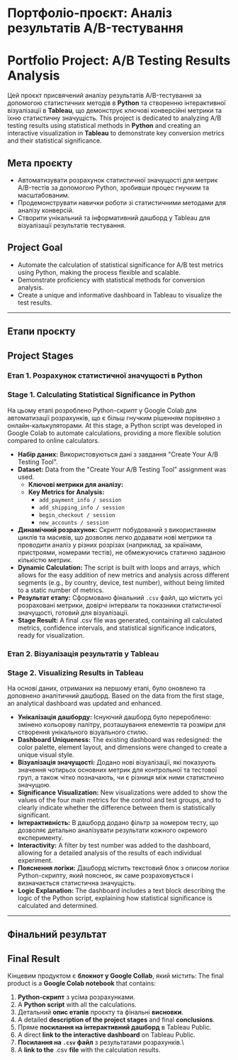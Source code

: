 # Портфоліо-проєкт: Аналіз результатів A/B-тестування
# Portfolio Project: A/B Testing Results Analysis

Цей проєкт присвячений аналізу результатів A/B-тестування за допомогою статистичних методів в **Python** та створенню інтерактивної візуалізації в **Tableau**, що демонструє ключові конверсійні метрики та їхню статистичну значущість.
This project is dedicated to analyzing A/B testing results using statistical methods in **Python** and creating an interactive visualization in **Tableau** to demonstrate key conversion metrics and their statistical significance.

## Мета проєкту
* Автоматизувати розрахунок статистичної значущості для метрик A/B-тестів за допомогою Python, зробивши процес гнучким та масштабованим.
* Продемонструвати навички роботи зі статистичними методами для аналізу конверсій.
* Створити унікальний та інформативний дашборд у Tableau для візуалізації результатів тестування.
## Project Goal
* Automate the calculation of statistical significance for A/B test metrics using Python, making the process flexible and scalable.
* Demonstrate proficiency with statistical methods for conversion analysis.
* Create a unique and informative dashboard in Tableau to visualize the test results.
  
---

## Етапи проєкту
## Project Stages

### Етап 1. Розрахунок статистичної значущості в Python
### Stage 1. Calculating Statistical Significance in Python

На цьому етапі розроблено Python-скрипт у Google Colab для автоматизації розрахунків, що є більш гнучким рішенням порівняно з онлайн-калькуляторами.
At this stage, a Python script was developed in Google Colab to automate calculations, providing a more flexible solution compared to online calculators.

* **Набір даних:** Використовуються дані з завдання "Create Your A/B Testing Tool".
* **Dataset:** Data from the "Create Your A/B Testing Tool" assignment was used.
  * **Ключові метрики для аналізу:**
  * **Key Metrics for Analysis:**
    * `add_payment_info / session`
    * `add_shipping_info / session`
    * `begin_checkout / session`
    * `new_accounts / session`
* **Динамічний розрахунок:** Скрипт побудований з використанням циклів та масивів, що дозволяє легко додавати нові метрики та проводити аналіз у різних розрізах (наприклад, за країнами, пристроями, номерами тестів), не обмежуючись статично заданою кількістю метрик.
* **Dynamic Calculation:** The script is built with loops and arrays, which allows for the easy addition of new metrics and analysis across different segments (e.g., by country, device, test number), without being limited to a static number of metrics.
* **Результат етапу:** Сформовано фінальний `.csv` файл, що містить усі розраховані метрики, довірчі інтервали та показники статистичної значущості, готовий для візуалізації.
* **Stage Result:** A final .csv file was generated, containing all calculated metrics, confidence intervals, and statistical significance indicators, ready for visualization.

### Етап 2. Візуалізація результатів у Tableau
### Stage 2. Visualizing Results in Tableau

На основі даних, отриманих на першому етапі, було оновлено та доповнено аналітичний дашборд.
Based on the data from the first stage, an analytical dashboard was updated and enhanced.

* **Унікалізація дашборду:** Існуючий дашборд було перероблено: змінено кольорову палітру, розташування елементів та розміри для створення унікального візуального стилю.
* **Dashboard Uniqueness:** The existing dashboard was redesigned: the color palette, element layout, and dimensions were changed to create a unique visual style.
* **Візуалізація значущості:** Додано нові візуалізації, які показують значення чотирьох основних метрик для контрольної та тестової груп, а також чітко позначають, чи є різниця між ними статистично значущою.
* **Significance Visualization:** New visualizations were added to show the values of the four main metrics for the control and test groups, and to clearly indicate whether the difference between them is statistically significant.
* **Інтерактивність:** В дашборд додано фільтр за номером тесту, що дозволяє детально аналізувати результати кожного окремого експерименту.
* **Interactivity:** A filter by test number was added to the dashboard, allowing for a detailed analysis of the results of each individual experiment.
* **Пояснення логіки:** Дашборд містить текстовий блок з описом логіки Python-скрипту, який пояснює, як саме розраховується і визначається статистична значущість.
* **Logic Explanation:** The dashboard includes a text block describing the logic of the Python script, explaining how statistical significance is calculated and determined.

---

## Фінальний результат
## Final Result

Кінцевим продуктом є **блокнот у Google Collab**, який містить:
The final product is a **Google Colab notebook** that contains:
1.  **Python-скрипт** з усіма розрахунками.
1.  A **Python script** with all the calculations.
2.  Детальний **опис етапів** проєкту та фінальні **висновки**.
2.  A detailed **description of the project stages** and final **conclusions**.
3.  Пряме **посилання на інтерактивний дашборд** в Tableau Public.
3.  A direct **link to the interactive dashboard** on Tableau Public.
4.  **Посилання на `.csv` файл** з результатами розрахунків.\
4.  A **link to the** .csv **file** with the calculation results.

